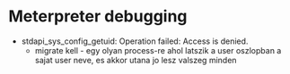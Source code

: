 # Meterpreter debugging
* stdapi_sys_config_getuid: Operation failed: Access is denied.
  * migrate kell - egy olyan process-re ahol latszik a user oszlopban a sajat user neve, es akkor utana jo lesz valszeg minden

